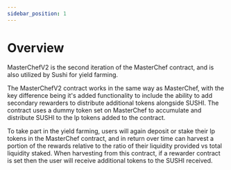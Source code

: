 ```yaml
---
sidebar_position: 1
---
```


# Overview

MasterChefV2 is the second iteration of the MasterChef contract, and is also utilized by Sushi for yield farming.

The MasterChefV2 contract works in the same way as MasterChef, with the key difference being it's added functionality to include the ability to add secondary rewarders to distribute additional tokens alongside SUSHI. The contract uses a dummy token set on MasterChef to accumulate and distribute SUSHI to the lp tokens added to the contract.

To take part in the yield farming, users will again deposit or stake their lp tokens in the MasterChef contract, and in return over time can harvest a portion of the rewards relative to the ratio of their liquidity provided vs total liquidity staked. When harvesting from this contract, if a rewarder contract is set then the user will receive additional tokens to the SUSHI received.
